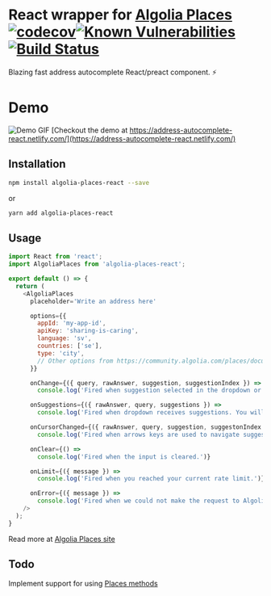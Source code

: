 # React wrapper for [Algolia Places](https://github.com/algolia/places) [![codecov](https://codecov.io/gh/kontrollanten/algolia-places-react/branch/master/graph/badge.svg)](https://codecov.io/gh/kontrollanten/algolia-places-react)[![Known Vulnerabilities](https://snyk.io/test/github/kontrollanten/algolia-places-react/badge.svg?targetFile=package.json)](https://snyk.io/test/github/kontrollanten/algolia-places-react?targetFile=package.json)[![Build Status](https://travis-ci.org/kontrollanten/algolia-places-react.svg?branch=master)](https://travis-ci.org/kontrollanten/algolia-places-react)

Blazing fast address autocomplete React/preact component. :zap:

# Demo
![Demo GIF](https://raw.githubusercontent.com/kontrollanten/algolia-places-react/master/algolia-places-react.gif)
[Checkout the demo at https://address-autocomplete-react.netlify.com/](https://address-autocomplete-react.netlify.com/)

## Installation
```bash
npm install algolia-places-react --save
```
or
```bash
yarn add algolia-places-react
```


## Usage
```javascript
import React from 'react';
import AlgoliaPlaces from 'algolia-places-react';

export default () => {
  return (
    <AlgoliaPlaces
      placeholder='Write an address here'

      options={{
        appId: 'my-app-id',
        apiKey: 'sharing-is-caring',
        language: 'sv',
        countries: ['se'],
        type: 'city',
        // Other options from https://community.algolia.com/places/documentation.html#options
      }}

      onChange={({ query, rawAnswer, suggestion, suggestionIndex }) => 
        console.log('Fired when suggestion selected in the dropdown or hint was validated.')}

      onSuggestions={({ rawAnswer, query, suggestions }) => 
        console.log('Fired when dropdown receives suggestions. You will receive the array of suggestions that are displayed.')}

      onCursorChanged={({ rawAnswer, query, suggestion, suggestonIndex }) => 
        console.log('Fired when arrows keys are used to navigate suggestions.')}

      onClear={() => 
        console.log('Fired when the input is cleared.')}

      onLimit={({ message }) => 
        console.log('Fired when you reached your current rate limit.')}

      onError={({ message }) => 
        console.log('Fired when we could not make the request to Algolia Places servers for any reason but reaching your rate limit.')}
    />
  );  
}
```

Read more at [Algolia Places site](https://community.algolia.com/places/documentation.html)

## Todo
Implement support for using [Places methods](https://community.algolia.com/places/documentation.html#methods)
